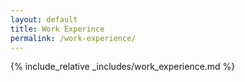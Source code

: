 ```yaml
---
layout: default
title: Work Experince
permalink: /work-experience/
---
```


{% include_relative _includes/work_experience.md %}
